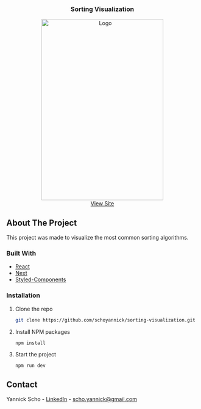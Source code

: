 
<p align="center">
  <h3 align="center">Sorting Visualization</h3>
  <p align="center">
    <a href="https://www.sorting-visualization.yscho.dev" target="_blank">
      <img src="https://www.yscho.dev/sorting-visualization.png" alt="Logo" width="320" height="474">
    </a>
    <br />
    <a href="https://www.sorting-visualization.yscho.dev">View Site</a>
  </p>
</p>


<!-- ABOUT THE PROJECT -->
## About The Project

This project was made to visualize the most common sorting algorithms.

### Built With

* [React](https://reactjs.org/)
* [Next](https://nextjs.org/)
* [Styled-Components](https://styled-components.com/)

### Installation
                                            
1. Clone the repo
   ```sh
   git clone https://github.com/schoyannick/sorting-visualization.git
   ```
2. Install NPM packages
   ```sh
   npm install
   ```
3. Start the project
   ```JS
   npm run dev
   ```

## Contact

Yannick Scho - [LinkedIn](https://www.linkedin.com/in/yannick-scho-9248b5214/) - scho.yannick@gmail.com
